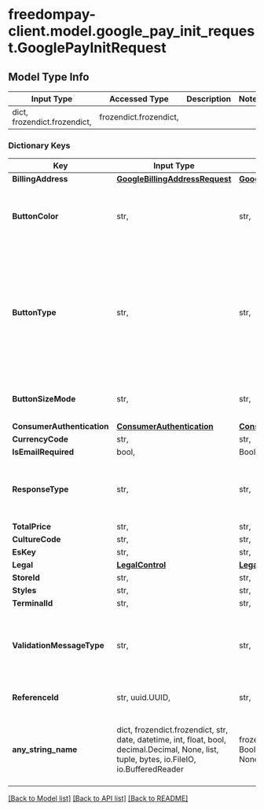 # freedompay-client.model.google_pay_init_request.GooglePayInitRequest

## Model Type Info
Input Type | Accessed Type | Description | Notes
------------ | ------------- | ------------- | -------------
dict, frozendict.frozendict,  | frozendict.frozendict,  |  | 

### Dictionary Keys
Key | Input Type | Accessed Type | Description | Notes
------------ | ------------- | ------------- | ------------- | -------------
**BillingAddress** | [**GoogleBillingAddressRequest**](GoogleBillingAddressRequest.md) | [**GoogleBillingAddressRequest**](GoogleBillingAddressRequest.md) |  | [optional] 
**ButtonColor** | str,  | str,  |  | [optional] must be one of ["Unknown", "Black", "White", ] 
**ButtonType** | str,  | str,  |  | [optional] must be one of ["Unknown", "Icon", "Buy", "Checkout", "Donate", "Order", "Pay", "Plain", "Subscribe", "Book", ] 
**ButtonSizeMode** | str,  | str,  |  | [optional] must be one of ["Static", "Fill", ] 
**ConsumerAuthentication** | [**ConsumerAuthentication**](ConsumerAuthentication.md) | [**ConsumerAuthentication**](ConsumerAuthentication.md) |  | [optional] 
**CurrencyCode** | str,  | str,  |  | [optional] 
**IsEmailRequired** | bool,  | BoolClass,  |  | [optional] 
**ResponseType** | str,  | str,  |  | [optional] must be one of ["Unknown", "Dictionary", "Raw", ] 
**TotalPrice** | str,  | str,  |  | [optional] 
**CultureCode** | str,  | str,  |  | [optional] 
**EsKey** | str,  | str,  |  | [optional] 
**Legal** | [**LegalControl**](LegalControl.md) | [**LegalControl**](LegalControl.md) |  | [optional] 
**StoreId** | str,  | str,  |  | [optional] 
**Styles** | str,  | str,  |  | [optional] 
**TerminalId** | str,  | str,  |  | [optional] 
**ValidationMessageType** | str,  | str,  |  | [optional] must be one of ["Unknown", "None", "Feedback", "Tooltip", ] 
**ReferenceId** | str, uuid.UUID,  | str,  |  | [optional] value must be a uuid
**any_string_name** | dict, frozendict.frozendict, str, date, datetime, int, float, bool, decimal.Decimal, None, list, tuple, bytes, io.FileIO, io.BufferedReader | frozendict.frozendict, str, BoolClass, decimal.Decimal, NoneClass, tuple, bytes, FileIO | any string name can be used but the value must be the correct type | [optional]

[[Back to Model list]](../../README.md#documentation-for-models) [[Back to API list]](../../README.md#documentation-for-api-endpoints) [[Back to README]](../../README.md)

